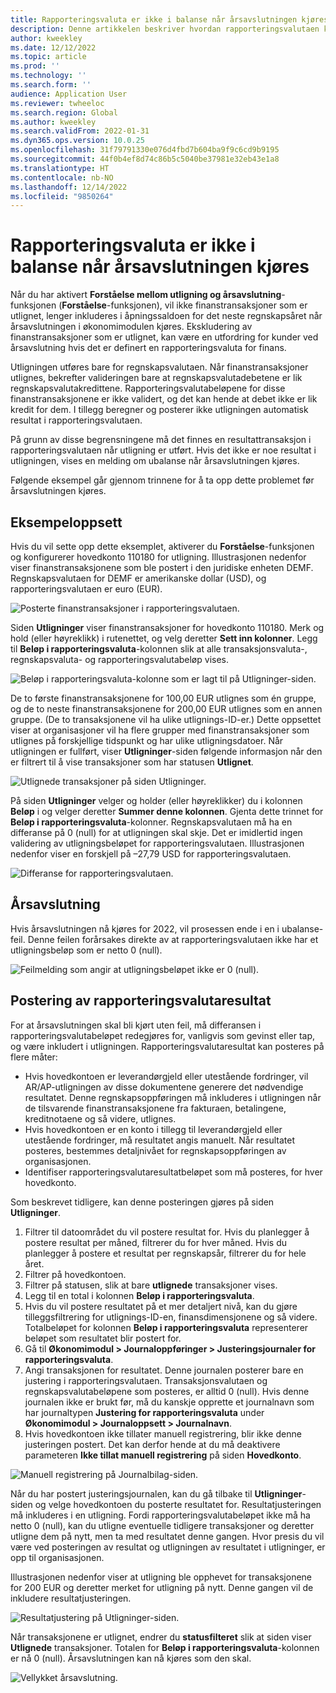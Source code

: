 ```yaml
---
title: Rapporteringsvaluta er ikke i balanse når årsavslutningen kjøres
description: Denne artikkelen beskriver hvordan rapporteringsvalutaen kan være i ubalanse når årsavslutningen kjøres.
author: kweekley
ms.date: 12/12/2022
ms.topic: article
ms.prod: ''
ms.technology: ''
ms.search.form: ''
audience: Application User
ms.reviewer: twheeloc
ms.search.region: Global
ms.author: kweekley
ms.search.validFrom: 2022-01-31
ms.dyn365.ops.version: 10.0.25
ms.openlocfilehash: 31f79791330e076d4fbd7b604ba9f9c6cd9b9195
ms.sourcegitcommit: 44f0b4ef8d74c86b5c5040be37981e32eb43e1a8
ms.translationtype: HT
ms.contentlocale: nb-NO
ms.lasthandoff: 12/14/2022
ms.locfileid: "9850264"
---
```

# <a name="reporting-currency-out-of-balance-when-the-year-end-close-is-run"></a>Rapporteringsvaluta er ikke i balanse når årsavslutningen kjøres

Når du har aktivert **Forståelse mellom utligning og årsavslutning**-funksjonen (**Forståelse**-funksjonen), vil ikke finanstransaksjoner som er utlignet, lenger inkluderes i åpningssaldoen for det neste regnskapsåret når årsavslutningen i økonomimodulen kjøres. Ekskludering av finanstransaksjoner som er utlignet, kan være en utfordring for kunder ved årsavslutning hvis det er definert en rapporteringsvaluta for finans.

Utligningen utføres bare for regnskapsvalutaen. Når finanstransaksjoner utlignes, bekrefter valideringen bare at regnskapsvalutadebetene er lik regnskapsvalutakredittene. Rapporteringsvalutabeløpene for disse finanstransaksjonene er ikke validert, og det kan hende at debet ikke er lik kredit for dem. I tillegg beregner og posterer ikke utligningen automatisk resultat i rapporteringsvalutaen.

På grunn av disse begrensningene må det finnes en resultattransaksjon i rapporteringsvalutaen når utligning er utført. Hvis det ikke er noe resultat i utligningen, vises en melding om ubalanse når årsavslutningen kjøres.

Følgende eksempel går gjennom trinnene for å ta opp dette problemet før årsavslutningen kjøres.

## <a name="example-setup"></a>Eksempeloppsett

Hvis du vil sette opp dette eksemplet, aktiverer du **Forståelse**-funksjonen og konfigurerer hovedkonto 110180 for utligning. Illustrasjonen nedenfor viser finanstransaksjonene som ble postert i den juridiske enheten DEMF. Regnskapsvalutaen for DEMF er amerikanske dollar (USD), og rapporteringsvalutaen er euro (EUR).

![Posterte finanstransaksjoner i rapporteringsvalutaen.](./media/reporting-currency-1.png)

Siden **Utligninger** viser finanstransaksjoner for hovedkonto 110180. Merk og hold (eller høyreklikk) i rutenettet, og velg deretter **Sett inn kolonner**. Legg til **Beløp i rapporteringsvaluta**-kolonnen slik at alle transaksjonsvaluta-, regnskapsvaluta- og rapporteringsvalutabeløp vises.

![Beløp i rapporteringsvaluta-kolonne som er lagt til på Utligninger-siden.](./media/Ledger-settlement2.png)

De to første finanstransaksjonene for 100,00 EUR utlignes som én gruppe, og de to neste finanstransaksjonene for 200,00 EUR utlignes som en annen gruppe. (De to transaksjonene vil ha ulike utlignings-ID-er.) Dette oppsettet viser at organisasjoner vil ha flere grupper med finanstransaksjoner som utlignes på forskjellige tidspunkt og har ulike utligningsdatoer. Når utligningen er fullført, viser **Utligninger**-siden følgende informasjon når den er filtrert til å vise transaksjoner som har statusen **Utlignet**.

![Utlignede transaksjoner på siden Utligninger.](./media/Settled-trans-filtered3.png)

På siden **Utligninger** velger og holder (eller høyreklikker) du i kolonnen **Beløp** i og velger deretter **Summer denne kolonnen**. Gjenta dette trinnet for **Beløp i rapporteringsvaluta**-kolonner. Regnskapsvalutaen må ha en differanse på 0 (null) for at utligningen skal skje. Det er imidlertid ingen validering av utligningsbeløpet for rapporteringsvalutaen. Illustrasjonen nedenfor viser en forskjell på –27,79 USD for rapporteringsvalutaen.

![Differanse for rapporteringsvalutaen.](./media/Difference4.png)

## <a name="year-end-close"></a>Årsavslutning

Hvis årsavslutningen nå kjøres for 2022, vil prosessen ende i en i ubalanse-feil. Denne feilen forårsakes direkte av at rapporteringsvalutaen ikke har et utligningsbeløp som er netto 0 (null).

![Feilmelding som angir at utligningsbeløpet ikke er 0 (null).](./media/YEC5.png)

## <a name="posting-reporting-currency-gainloss"></a>Postering av rapporteringsvalutaresultat

For at årsavslutningen skal bli kjørt uten feil, må differansen i rapporteringsvalutabeløpet redegjøres for, vanligvis som gevinst eller tap, og være inkludert i utligningen. Rapporteringsvalutaresultat kan posteres på flere måter:

- Hvis hovedkontoen er leverandørgjeld eller utestående fordringer, vil AR/AP-utligningen av disse dokumentene generere det nødvendige resultatet. Denne regnskapsoppføringen må inkluderes i utligningen når de tilsvarende finanstransaksjonene fra fakturaen, betalingene, kreditnotaene og så videre, utlignes.
- Hvis hovedkontoen er en konto i tillegg til leverandørgjeld eller utestående fordringer, må resultatet angis manuelt. Når resultatet posteres, bestemmes detaljnivået for regnskapsoppføringen av organisasjonen.
- Identifiser rapporteringsvalutaresultatbeløpet som må posteres, for hver hovedkonto.

Som beskrevet tidligere, kan denne posteringen gjøres på siden **Utligninger**.

1. Filtrer til datoområdet du vil postere resultat for. Hvis du planlegger å postere resultat per måned, filtrerer du for hver måned. Hvis du planlegger å postere et resultat per regnskapsår, filtrerer du for hele året.
2. Filtrer på hovedkontoen.
3. Filtrer på statusen, slik at bare **utlignede** transaksjoner vises.
4. Legg til en total i kolonnen **Beløp i rapporteringsvaluta**.
5. Hvis du vil postere resultatet på et mer detaljert nivå, kan du gjøre tilleggsfiltrering for utlignings-ID-en, finansdimensjonene og så videre. Totalbeløpet for kolonnen **Beløp i rapporteringsvaluta** representerer beløpet som resultatet blir postert for.
6. Gå til **Økonomimodul \> Journaloppføringer \> Justeringsjournaler for rapporteringsvaluta**.
7. Angi transaksjonen for resultatet. Denne journalen posterer bare en justering i rapporteringsvalutaen. Transaksjonsvalutaen og regnskapsvalutabeløpene som posteres, er alltid 0 (null). Hvis denne journalen ikke er brukt før, må du kanskje opprette et journalnavn som har journaltypen **Justering for rapporteringsvaluta** under **Økonomimodul \> Journaloppsett \> Journalnavn**.
8. Hvis hovedkontoen ikke tillater manuell registrering, blir ikke denne justeringen postert. Det kan derfor hende at du må deaktivere parameteren **Ikke tillat manuell registrering** på siden **Hovedkonto**.

![Manuell registrering på Journalbilag-siden.](./media/Manual-entry6.png)

Når du har postert justeringsjournalen, kan du gå tilbake til **Utligninger**-siden og velge hovedkontoen du posterte resultatet for. Resultatjusteringen må inkluderes i en utligning. Fordi rapporteringsvalutabeløpet ikke må ha netto 0 (null), kan du utligne eventuelle tidligere transaksjoner og deretter utligne dem på nytt, men ta med resultatet denne gangen. Hvor presis du vil være ved posteringen av resultat og utligningen av resultatet i utligninger, er opp til organisasjonen.

Illustrasjonen nedenfor viser at utligning ble opphevet for transaksjonene for 200 EUR og deretter merket for utligning på nytt. Denne gangen vil de inkludere resultatjusteringen.

![Resultatjustering på Utligninger-siden.](./media/gain-loss7.png)

Når transaksjonene er utlignet, endrer du **statusfilteret** slik at siden viser **Utlignede** transaksjoner. Totalen for **Beløp i rapporteringsvaluta**-kolonnen er nå 0 (null). Årsavslutningen kan nå kjøres som den skal.

![Vellykket årsavslutning.](./media/Zero-settled8.png)
